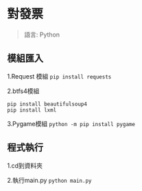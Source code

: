 # 對發票
> 語言: Python

## 模組匯入
1.Request 模組 `pip install requests `


2.btfs4模組
```
pip install beautifulsoup4
pip install lxml
```
3.Pygame模組 `python -m pip install pygame`
## 程式執行

1.cd到資料夾

2.執行main.py `python main.py`
